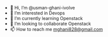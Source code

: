 - 👋 Hi, I’m @usman-ghani-ivolve
- 👀 I’m interested in Devops
- 🌱 I’m currently learning Openstack
- 💞️ I’m looking to collaborate Openstack
- 📫 How to reach me mghani828@gmail.com

<!---
usman-ghani-ivolve/usman-ghani-ivolve is a ✨ special ✨ repository because its `README.md` (this file) appears on your GitHub profile.
You can click the Preview link to take a look at your changes.
--->
